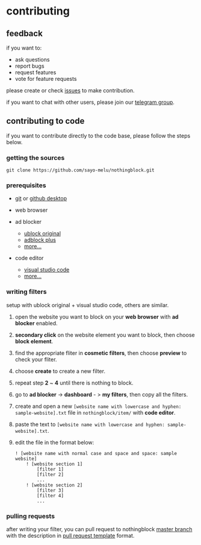 # contributing

## feedback

if you want to:

- ask questions
- report bugs
- request features
- vote for feature requests

please create or check [issues](https://github.com/sayo-melu/nothingblock/issues/new/choose) to make contribution.

if you want to chat with other users, please join our [telegram group](https://t.me/nothingblock).

## contributing to code

if you want to contribute directly to the code base, please follow the steps below.

### getting the sources

`git clone https://github.com/sayo-melu/nothingblock.git`

### prerequisites

- [git](https://git-scm.com/) or [github desktop](https://desktop.github.com)

- web browser

- ad blocker
  - [ublock original](https://github.com/gorhill/ublock)
  - [adblock plus](https://adblockplus.org)
  - [more...](https://bing.com/search?q=ad+blocker)

- code editor
  - [visual studio code](https://code.visualstudio.com/)
  - [more...](https://bing.com/search?q=code+editor)

### writing filters

setup with ublock original + visual studio code, others are similar.

1. open the website you want to block on your **web browser** with **ad blocker** enabled.
2. **secondary click** on the website element you want to block, then choose **block element**.
3. find the appropriate fliter in **cosmetic filters**, then choose **preview** to check your fliter.
4. choose **create** to create a new filter.
5. repeat step **2** ~ **4** until there is nothing to block.
6. go to **ad blocker** -> **dashboard** - > **my filters**, then copy all the filters.
7. create and open a new `[website name with lowercase and hyphen: sample-website].txt` file in `nothingblock/item/` with **code editor**.
8. paste the text to `[website name with lowercase and hyphen: sample-website].txt`.
9. edit the file in the format below:

    ```adp
    ! [website name with normal case and space and space: sample website]
        ! [website section 1]
            [filter 1]
            [filter 2]
            ...
        ! [website section 2]
            [filter 3]
            [filter 4]
            ...
    ```

### pulling requests

after writing your filter, you can pull request to nothingblock [master branch](https://github.com/sayo-melu/nothingblock/tree/master) with the description in [pull request template](../.github/pull_request_template.md) format.
